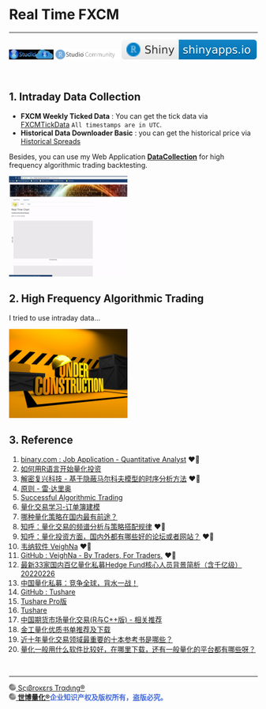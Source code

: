 # Real Time FXCM

---

[<img src='www/RStudioCloud.png' height='20'>](https://rstudio.cloud) [<img src='www/RStudioCom2.png' height='20'>](https://community.rstudio.com/new-topic?category=shiny&tags=shiny) [![](www/shiny-badge.svg)](https://www.shinyapps.io)

<br>

## 1. Intraday Data Collection

- **FXCM Weekly Ticked Data** : You can get the tick data via [FXCMTickData](https://github.com/FXCMAPI/FXCMTickData) `All timestamps are in UTC`.
- **Historical Data Downloader Basic** : you can get the historical price via [Historical Spreads](https://www.fxcm.com/uk/why-fxcm/execution/historical-spreads/)

Besides, you can use my Web Application [**DataCollection**](https://beta.rstudioconnect.com/content/3153/) for high frequency algorithmic trading backtesting.

<img src='www/ice_video_20171113-013636.gif' width='240'>

## 2. High Frequency Algorithmic Trading

I tried to use intraday data...
  
<img src='www/under_construction.jpg' width='240'>

## 3. Reference

01. [binary.com : Job Application - Quantitative Analyst](https://github.com/englianhu/binary.com-interview-question) ❤️‍🔥
02. [如何用R语言开始量化投资](https://github.com/scibrokes/real-time-fxcm/blob/master/reference/%E5%A6%82%E4%BD%95%E7%94%A8R%E8%AF%AD%E8%A8%80%E5%BC%80%E5%A7%8B%E9%87%8F%E5%8C%96%E6%8A%95%E8%B5%84.pdf)
03. [解密复兴科技 - 基于隐蔽马尔科夫模型的时序分析方法](https://github.com/scibrokes/real-time-fxcm/blob/master/reference/%E8%A7%A3%E5%AF%86%E5%A4%8D%E5%85%B4%E7%A7%91%E6%8A%80%20-%20%E5%9F%BA%E4%BA%8E%E9%9A%90%E8%94%BD%E9%A9%AC%E5%B0%94%E7%A7%91%E5%A4%AB%E6%A8%A1%E5%9E%8B%E7%9A%84%E6%97%B6%E5%BA%8F%E5%88%86%E6%9E%90%E6%96%B9%E6%B3%95.pdf) ❤️‍🔥
04. [原则 - 雷·达里奥](https://github.com/scibrokes/analyse-the-finance-and-stocks-price-of-bookmakers/blob/master/reference/%E5%8E%9F%E5%88%99%20-%20%E9%9B%B7%C2%B7%E8%BE%BE%E9%87%8C%E5%A5%A5.pdf)
05. [Successful Algorithmic Trading](https://github.com/englianhu/binary.com-interview-question/blob/master/reference/Successful%20Algorithmic%20Trading.pdf)
06. [量化交易学习-订单簿建模](https://zhuanlan.zhihu.com/p/499342831)
07. [哪种量化策略在国内最有前途？](https://www.zhihu.com/question/68030592/answer/2239306330)
08. [知呼：量化交易的频谱分析与策略搭配规律](https://zhuanlan.zhihu.com/p/89404944) ❤️‍🔥
09. [知呼：量化投资方面，国内外都有哪些好的论坛或者网站？](https://www.zhihu.com/question/20874888/answer/61854182) ❤️‍🔥
10. [韦纳软件 VeighNa](https://www.vnpy.com) ❤️‍🔥
11. [GitHub : VeighNa - By Traders, For Traders.](https://github.com/vnpy/vnpy) ❤️‍🔥
12. [最新33家国内百亿量化私募Hedge Fund核心人员背景简析（含千亿级）20220226](https://zhuanlan.zhihu.com/p/288461500)
13. [中国量化私募：竞争全球，背水一战！](https://zhuanlan.zhihu.com/p/145113688)
14. [GitHub : Tushare](https://github.com/waditu/tushare)
15. [Tushare Pro版](https://tushare.pro)
16. [Tushare](http://tushare.org)
17. [中国期货市场量化交易(R与C++版) - 相关推荐](https://ebook365.org/B07MVZ4XP7)
18. [金工量化优质书单推荐及下载](https://www.cxybb.com/article/m0_37639589/90765551)
19. [近十年量化交易领域最重要的十本参考书是哪些？](https://www.zhihu.com/question/23857983)
20. [量化一般用什么软件比较好，在哪里下载，还有一般量化的平台都有哪些呀？](https://www.zhihu.com/question/62413612)

<br>

---

[<img src="www/Scibrokes.png" width="14"/> Sςιβrοκεrs Trαdιηg®](http://www.scibrokes.com)<br>
<span style='color:RoyalBlue'>**[<img src="www/Scibrokes.png" width="14"/> 世博量化®](http://www.scibrokes.com)企业知识产权及版权所有，盗版必究。**</span>
